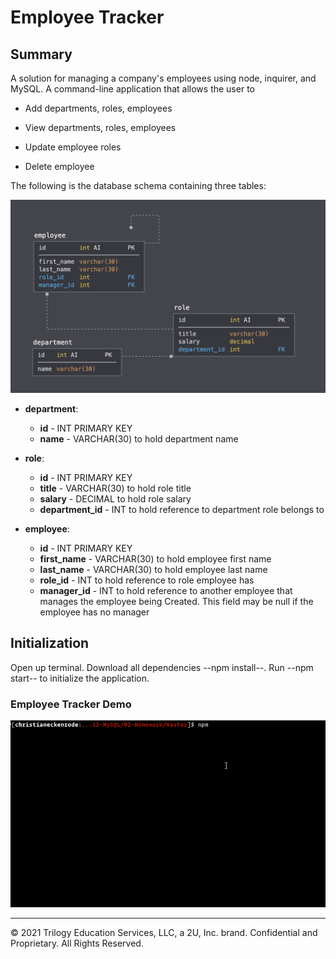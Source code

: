 # Employee Tracker

## Summary
A solution for managing a company's employees using node, inquirer, and MySQL. A command-line application that allows the user to 
  * Add departments, roles, employees

  * View departments, roles, employees

  * Update employee roles

  * Delete employee

The following is the database schema containing three tables:

![Database Schema](Assets/schema.png)

* **department**:

  * **id** - INT PRIMARY KEY
  * **name** - VARCHAR(30) to hold department name

* **role**:

  * **id** - INT PRIMARY KEY
  * **title** -  VARCHAR(30) to hold role title
  * **salary** -  DECIMAL to hold role salary
  * **department_id** -  INT to hold reference to department role belongs to

* **employee**:

  * **id** - INT PRIMARY KEY
  * **first_name** - VARCHAR(30) to hold employee first name
  * **last_name** - VARCHAR(30) to hold employee last name
  * **role_id** - INT to hold reference to role employee has
  * **manager_id** - INT to hold reference to another employee that manages the employee being Created. This field may be null if the employee has no manager
  
## Initialization

Open up terminal. Download all dependencies --npm install--. Run --npm start-- to initialize the application.

### Employee Tracker Demo

![Employee Tracker](Assets/employee-tracker.gif)


- - -
© 2021 Trilogy Education Services, LLC, a 2U, Inc. brand. Confidential and Proprietary. All Rights Reserved.
